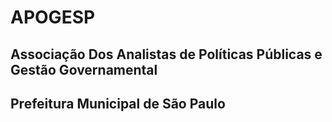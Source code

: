# APOGESP
## Associação Dos Analistas de Políticas Públicas e Gestão Governamental
## Prefeitura Municipal de São Paulo
